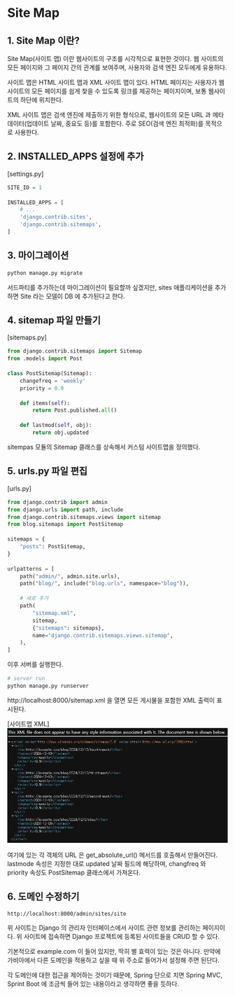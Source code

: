 # Site Map

## 1. Site Map 이란?
Site Map(사이트 맵) 이란 웹사이트의 구조를 시각적으로 표현한 것이다. 웹 사이트의 모든 페이지와 그 페이지 간의 관계를 보여주며, 사용자와 검색 엔진 모두에게 유용하다.

사이트 맵은 HTML 사이트 맵과 XML 사이트 맵이 있다. HTML 페이지는 사용자가 웹사이트의 모든 페이지를 쉽게 찾을 수 있도록 링크를 제공하는 페이지이며, 보통 웹사이트의 하단에 위치한다.

XML 사이트 맵은 검색 엔진에 제출하기 위한 형식으로, 웹사이트의 모든 URL 과 메타데이터(업데이트 날짜, 중요도 등)를 포함한다. 주로 SEO(검색 엔진 최적화)를 목적으로 사용한다.

## 2. INSTALLED_APPS 설정에 추가
[settings.py]
```python
SITE_ID = 1

INSTALLED_APPS = [
    # ...
    'django.contrib.sites',
    'django.contrib.sitemaps',
]
```

## 3. 마이그레이션
```bash
python manage.py migrate
```

서드파티를 추가하는데 마이그레이션이 필요할까 싶겠지만, sites 애플리케이션을 추가하면 Site 라는 모델이 DB 에 추가된다고 한다.

## 4. sitemap 파일 만들기

[sitemaps.py]
```python
from django.contrib.sitemaps import Sitemap
from .models import Post

class PostSitemap(Sitemap):
    changefreq = 'weekly'
    priority = 0.9
    
    def items(self):
        return Post.published.all()
    
    def lastmod(self, obj):
        return obj.updated
```
sitempas 모듈의 Sitemap 클래스를 상속해서 커스텀 사이트맵을 정의했다.

## 5. urls.py 파일 편집
[urls.py]
```python
from django.contrib import admin
from django.urls import path, include
from django.contrib.sitemaps.views import sitemap
from blog.sitemaps import PostSitemap

sitemaps = {
    "posts": PostSitemap,
}

urlpatterns = [
    path("admin/", admin.site.urls),
    path("blog/", include("blog.urls", namespace="blog")),

    # 새로 추가
    path(
        "sitemap.xml",
        sitemap,
        {"sitemaps": sitemaps},
        name="django.contrib.sitemaps.views.sitemap",
    ),
]
```

이후 서버를 실행한다.
```bash
# server run
python manage.py runserver
```

http://localhost:8000/sitemap.xml 을 열면 모든 게시물을 포함한 XML 출력이 표시된다.

[사이트맵 XML]
![사이트맵 XML](../../../99_img/sitemap_xml.png)

여기에 있는 각 객체의 URL 은 get_absolute_url() 메서드를 호출해서 만들어진다. lastmode 속성은 지정한 대로 updated 날짜 필드에 해당하며, changfreq 와 priority 속성도 PostSitemap 클래스에서 가져온다.

## 6. 도메인 수정하기
```text
http://localhost:8000/admin/sites/site
```

위 사이트는 Django 의 관리자 인터페이스에서 사이트 관련 정보를 관리하는 페이지이다. 위 사이트에 접속하면 Django 프로젝트에 등록된 사이트들을 CRUD 할 수 있다.

기본적으로 example.com 이 들어 있지만, 딱히 별 효력이 있는 것은 아니다. 만약에 가비아에서 다른 도메인을 적용하고 싶을 때 위 주소로 들어가서 설정해 주면 된단다.

각 도메인에 대한 접근을 제어하는 것이기 때문에, Spring 단으로 치면 Spring MVC, Sprint Boot 에 조금씩 들어 있는 내용이라고 생각하면 좋을 듯하다.